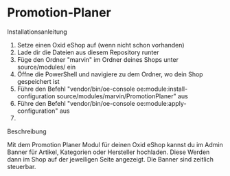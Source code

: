 # Promotion-Planer

Installationsanleitung

1. Setze einen Oxid eShop auf (wenn nicht schon vorhanden)
2. Lade dir die Dateien aus diesem Repository runter
3. Füge den Ordner "marvin" im Ordner deines Shops unter source/modules/ ein
4. Öffne die PowerShell und navigiere zu dem Ordner, wo dein Shop gespeichert ist
5. Führe den Befehl "vendor/bin/oe-console oe:module:install-configuration source/modules/marvin/PromotionPlaner" aus
6. Führe den Befehl "vendor/bin/oe-console oe:module:apply-configuration" aus
7. 

Beschreibung

Mit dem Promotion Planer Modul für deinen Oxid eShop kannst du im Admin Banner für Artikel, Kategorien oder Hersteller hochladen. Diese Werden dann im Shop auf der 
jeweiligen Seite angezeigt. Die Banner sind zeitlich steuerbar.
